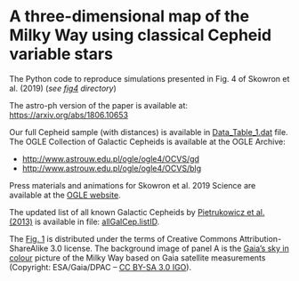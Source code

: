 # A three-dimensional map of the Milky Way using classical Cepheid variable stars

The Python code to reproduce simulations presented in Fig. 4 of Skowron et al. (2019) (_see [fig4](./fig4) directory_)

The astro-ph version of the paper is available at: https://arxiv.org/abs/1806.10653

Our full Cepheid sample (with distances) is available in [Data\_Table\_1.dat](./data/Data_Table_1.dat) file. The OGLE Collection of Galactic Cepheids is available at the OGLE Archive:
* http://www.astrouw.edu.pl/ogle/ogle4/OCVS/gd
* http://www.astrouw.edu.pl/ogle/ogle4/OCVS/blg

Press materials and animations for Skowron et al. 2019 Science are available at the [OGLE website](http://www.astrouw.edu.pl/~jskowron/ogle/PR/milky_way_cepheids/).

The updated list of all known Galactic Cepheids by [Pietrukowicz et al. (2013)](https://ui.adsabs.harvard.edu/abs/2013AcA....63..379P) is available in file: [allGalCep.listID](./data/allGalCep.listID).

The [Fig. 1](./fig1.png) is distributed under the terms of Creative Commons Attribution-ShareAlike 3.0 license. The background image of panel A is the [Gaia’s sky in colour](https://www.esa.int/spaceinimages/Images/2018/04/Gaia_s_sky_in_colour2) picture of the Milky Way based on Gaia satellite measurements (Copyright: ESA/Gaia/DPAC – [CC BY-SA 3.0 IGO](https://creativecommons.org/licenses/by-sa/3.0/igo/)).
